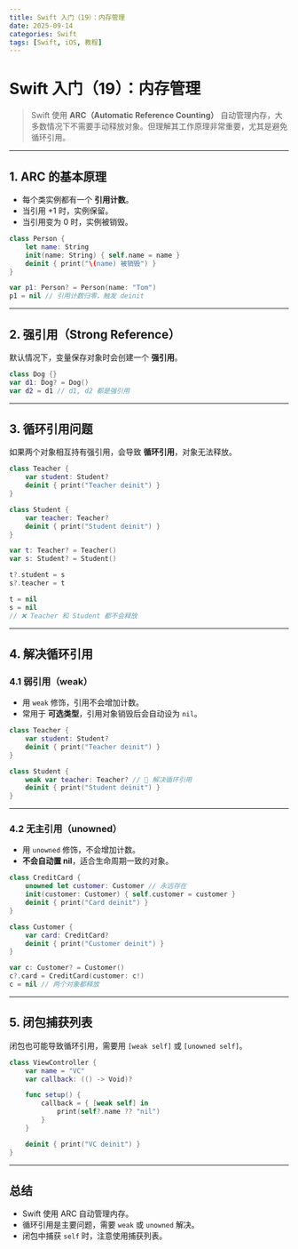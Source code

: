 ```yaml
---
title: Swift 入门（19）：内存管理
date: 2025-09-14
categories: Swift
tags: [Swift, iOS, 教程]
---
```


# Swift 入门（19）：内存管理

> Swift 使用 **ARC（Automatic Reference Counting）** 自动管理内存，大多数情况下不需要手动释放对象。但理解其工作原理非常重要，尤其是避免循环引用。

---

## 1. ARC 的基本原理

- 每个类实例都有一个 **引用计数**。
- 当引用 +1 时，实例保留。
- 当引用变为 0 时，实例被销毁。

```swift
class Person {
    let name: String
    init(name: String) { self.name = name }
    deinit { print("\(name) 被销毁") }
}

var p1: Person? = Person(name: "Tom")
p1 = nil // 引用计数归零，触发 deinit
```

---

## 2. 强引用（Strong Reference）

默认情况下，变量保存对象时会创建一个 **强引用**。

```swift
class Dog {}
var d1: Dog? = Dog()
var d2 = d1 // d1, d2 都是强引用
```

---

## 3. 循环引用问题

如果两个对象相互持有强引用，会导致 **循环引用**，对象无法释放。

```swift
class Teacher {
    var student: Student?
    deinit { print("Teacher deinit") }
}

class Student {
    var teacher: Teacher?
    deinit { print("Student deinit") }
}

var t: Teacher? = Teacher()
var s: Student? = Student()

t?.student = s
s?.teacher = t

t = nil
s = nil
// ❌ Teacher 和 Student 都不会释放
```

---

## 4. 解决循环引用

### 4.1 弱引用（weak）

- 用 `weak` 修饰，引用不会增加计数。
- 常用于 **可选类型**，引用对象销毁后会自动设为 `nil`。

```swift
class Teacher {
    var student: Student?
    deinit { print("Teacher deinit") }
}

class Student {
    weak var teacher: Teacher? // 🔑 解决循环引用
    deinit { print("Student deinit") }
}
```

---

### 4.2 无主引用（unowned）

- 用 `unowned` 修饰，不会增加计数。
- **不会自动置 nil**，适合生命周期一致的对象。

```swift
class CreditCard {
    unowned let customer: Customer // 永远存在
    init(customer: Customer) { self.customer = customer }
    deinit { print("Card deinit") }
}

class Customer {
    var card: CreditCard?
    deinit { print("Customer deinit") }
}

var c: Customer? = Customer()
c?.card = CreditCard(customer: c!)
c = nil // 两个对象都释放
```

---

## 5. 闭包捕获列表

闭包也可能导致循环引用，需要用 `[weak self]` 或 `[unowned self]`。

```swift
class ViewController {
    var name = "VC"
    var callback: (() -> Void)?

    func setup() {
        callback = { [weak self] in
            print(self?.name ?? "nil")
        }
    }

    deinit { print("VC deinit") }
}
```

---

## 总结

- Swift 使用 ARC 自动管理内存。
- 循环引用是主要问题，需要 `weak` 或 `unowned` 解决。
- 闭包中捕获 `self` 时，注意使用捕获列表。
